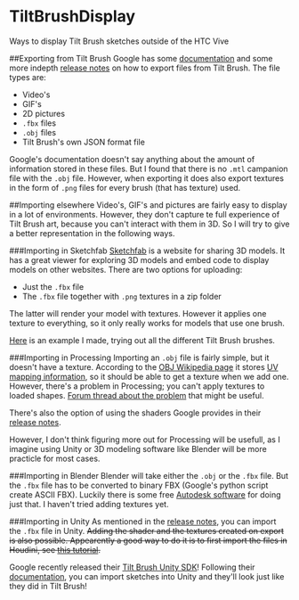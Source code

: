 # TiltBrushDisplay
Ways to display Tilt Brush sketches outside of the HTC Vive

##Exporting from Tilt Brush
Google has some [documentation](https://support.google.com/tiltbrush/answer/6389651?hl=en&ref_topic=7074683) and some more indepth [release notes] on how to export files from Tilt Brush. The file types are:
 * Video's
 * GIF's
 * 2D pictures
 * `.fbx` files
 * `.obj` files
 * Tilt Brush's own JSON format file

Google's documentation doesn't say anything about the amount of information stored in these files. But I found that there is no `.mtl` campanion file with the `.obj` file. However, when exporting it does also export textures in the form of `.png` files for every brush (that has texture) used.

##Importing elsewhere
Video's, GIF's and pictures are fairly easy to display in a lot of environments. However, they don't capture te full experience of Tilt Brush art, because you can't interact with them in 3D. So I will try to give a better representation in the following ways.

###Importing in Sketchfab
[Sketchfab](http://sketchfab.com) is a website for sharing 3D models. It has a great viewer for exploring 3D models and embed code to display models on other websites. There are two options for uploading:

 * Just the `.fbx` file
 * The `.fbx` file together with `.png` textures in a zip folder

The latter will render your model with textures. However it applies one texture to everything, so it only really works for models that use one brush.

[Here](https://thijsvb.github.io/TiltBrushDisplay/) is an example I made, trying out all the different Tilt Brush brushes.

###Importing in Processing
Importing an `.obj` file is fairly simple, but it doesn't have a texture. According to the [OBJ Wikipedia page](https://en.wikipedia.org/wiki/Wavefront_.obj_file) it stores [UV mapping information](https://en.wikipedia.org/wiki/UV_mapping), so it should be able to get a texture when we add one. However, there's a problem in Processing; you can't apply textures to loaded shapes. [Forum thread about the problem](https://forum.processing.org/one/topic/changing-materials-on-imported-obj-pshapes.html) that might be useful.

There's also the option of using the shaders Google provides in their [release notes].

However, I don't think figuring more out for Processing will be usefull, as I imagine using Unity or 3D modeling software like Blender will be more practicle for most cases.

###Importing in Blender
Blender will take either the `.obj` or the `.fbx` file. But the `.fbx` file has to be converted to binary FBX (Google's python script create ASCII FBX). Luckily there is some free [Autodesk software](http://usa.autodesk.com/adsk/servlet/pc/item?siteID=123112&id=22694909) for doing just that. I haven't tried adding textures yet.

###Importing in Unity
As mentioned in the [release notes], you can import the `.fbx` file in Unity. ~~Adding the shader and the textures created on export is also possible. Appearently a good way to do it is to first import the files in Houdini, see [this tutorial](https://youtu.be/FZ8vAbPmViU).~~ 

Google recently released their [Tilt Brush Unity SDK](https://github.com/googlevr/tilt-brush-toolkit/releases)! Following their [documentation](https://docs.google.com/document/d/1YID89te9oDjinCkJ9R65bLZ3PpJk1W4S1SM2Ccc6-9w), you can import sketches into Unity and they'll look just like they did in Tilt Brush!



[release notes]: https://docs.google.com/document/d/11ZsHozYn9FnWG7y3s3WAyKIACfbfwb4PbaS8cZ_xjvo/edit#
